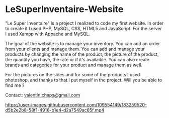 # LeSuperInventaire-Website
 
 "Le Super Inventaire" is a project I realized to code my first website. In order to create it I used PHP, MySQL, CSS, HTML5 and JavaScript. For the server I used Xampp with Appache and MySQL.

The goal of the website is to manage your inventory. You can add an order from your clients and manage them. You can add and manage your products by changing the name of the product, the picture of the product, the quantity you have, the rate or if it's availaible. You can also create brands and categories for your product and manage them as well.

For the pictures on the sides and for some of the products I used photoshop, and thanks to that I put myself in the project. 
Will you be able to find me ?

Contact: valentin.chaps@gmail.com

https://user-images.githubusercontent.com/109554149/183259520-d5b2e2b8-58f1-4916-b1e4-d2a7549ac65f.mp4

